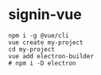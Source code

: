 # signin-vue


```
npm i -g @vue/cli
vue create my-project
cd my-project
vue add electron-builder
# npm i -D electron
```